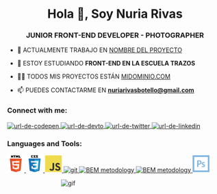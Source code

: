 

<!-- Generado con https://rahuldkjain.github.io/gh-profile-readme-generator/ -->
<h1 align="center">Hola 👋, Soy Nuria Rivas</h1>
<h3 align="center">JUNIOR FRONT-END DEVELOPER - PHOTOGRAPHER</h3>

- 🔭 ACTUALMENTE TRABAJO EN [NOMBRE DEL PROYECTO](URL-DEL-PROYECTO)

- 🌱 ESTOY ESTUDIANDO **FRONT-END EN LA ESCUELA TRAZOS**

- 👨‍💻 TODOS MIS PROYECTOS ESTÁN [MIDOMINIO.COM](MIDOMINIO.COM)

- 📫 PUEDES CONTACTARME EN **nuriarivasbotello@gmail.com**

<h3 align="left">Connect with me:</h3>
<p align="left">
  <a href="https://codepen.io/url-de-codepen" target="blank">
      <img align="center" src="https://raw.githubusercontent.com/rahuldkjain/github-profile-readme-generator/master/src/images/icons/Social/codepen.svg" alt="url-de-codepen" height="30" width="40" />
  </a>

  <a href="https://dev.to/url-de-devto" target="blank">
    <img align="center" src="https://raw.githubusercontent.com/rahuldkjain/github-profile-readme-generator/master/src/images/icons/Social/devto.svg" alt="url-de-devto" height="30" width="40" />
  </a>

  <a href="https://twitter.com/url-de-twitter" target="blank">
      <img align="center" src="https://raw.githubusercontent.com/rahuldkjain/github-profile-readme-generator/master/src/images/icons/Social/twitter.svg" alt="url-de-twitter" height="30" width="40" />
  </a>

  <a href="https://www.linkedin.com/in/nuria-rivas-botello/" target="blank">
      <img align="center" src="https://raw.githubusercontent.com/rahuldkjain/github-profile-readme-generator/master/src/images/icons/Social/linked-in-alt.svg" alt="url-de-linkedin" height="30" width="40" />
  </a>
</p>
<h3 align="left">Languages and Tools:</h3>
<p align="left">

 <a href="https://www.w3.org/html/" target="_blank" rel="noreferrer">
      <img src="https://raw.githubusercontent.com/devicons/devicon/master/icons/html5/html5-original-wordmark.svg" alt="html5" width="40" height="40"/> 
</a> 
<a href="https://www.w3.org/Style/CSS/" target="_blank" rel="noreferrer"> 
    <img src="https://raw.githubusercontent.com/devicons/devicon/master/icons/css3/css3-original-wordmark.svg" alt="css3" width="40" height="40"/> 
</a>

<a href="https://developer.mozilla.org/en-US/docs/Web/JavaScript" target="_blank" rel="noreferrer"> 
  <img src="https://raw.githubusercontent.com/devicons/devicon/master/icons/javascript/javascript-original.svg" alt="javascript" width="40" height="40"/> 
</a>

 <a href="https://git-scm.com/" target="_blank" rel="noreferrer"> 
    <img src="https://www.vectorlogo.zone/logos/git-scm/git-scm-icon.svg" alt="git" width="40" height="40"/> 
 </a>

  <a href="https://getbem.com/">
      <img src="http://jennyknuth.com/wp-content/uploads/2018/03/BEM-1.png" target="_blank" rel="noreferrer" width="40" height="40" alt="BEM metodology">
  </a>

  <a href="https://sass-lang.com/">
      <img src="https://upload.wikimedia.org/wikipedia/commons/thumb/9/96/Sass_Logo_Color.svg/2560px-Sass_Logo_Color.svg.png" target="_blank" rel="noreferrer" width="40" alt="BEM metodology">
  </a>
  <a href="https://www.photoshop.com/en" target="_blank" rel="noreferrer"> <img src="https://raw.githubusercontent.com/devicons/devicon/master/icons/photoshop/photoshop-line.svg" alt="photoshop" width="40" height="40"/> </a>
</p>
<img style="display: block;width: 50%;max-width: 100%;margin: 0 auto;" src="https://media.tenor.com/IxQ371ePTrkAAAAC/type.gif" alt=gif>

